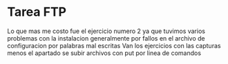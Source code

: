# Tarea FTP
Lo que mas me costo fue el ejercicio numero 2 ya que tuvimos varios problemas con la instalacion generalmente por fallos en el archivo de configuracion por palabras mal escritas
Van los ejercicios con las capturas menos el apartado se subir archivos con put por linea de comandos
